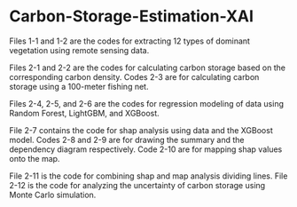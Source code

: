 # Carbon-Storage-Estimation-XAI

Files 1-1 and 1-2 are the codes for extracting 12 types of dominant vegetation using remote sensing data.

Files 2-1 and 2-2 are the codes for calculating carbon storage based on the corresponding carbon density. Codes 2-3 are for calculating carbon storage using a 100-meter fishing net.

Files 2-4, 2-5, and 2-6 are the codes for regression modeling of data using Random Forest, LightGBM, and XGBoost.

File 2-7 contains the code for shap analysis using data and the XGBoost model. Codes 2-8 and 2-9 are for drawing the summary and the dependency diagram respectively. Code 2-10 are for mapping shap values onto the map.

File 2-11 is the code for combining shap and map analysis dividing lines. File 2-12 is the code for analyzing the uncertainty of carbon storage using Monte Carlo simulation.
